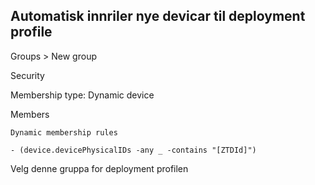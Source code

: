 ## Automatisk innriler nye devicar til deployment profile


Groups > New group 

Security

Membership type: Dynamic device

Members

    Dynamic membership rules

    - (device.devicePhysicalIDs -any _ -contains "[ZTDId]")


Velg denne gruppa for deployment profilen
